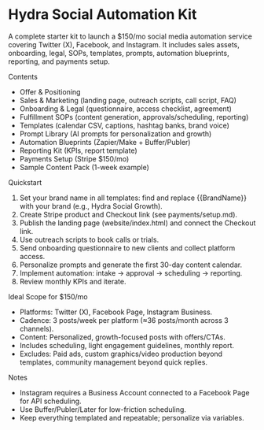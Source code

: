 # Hydra Social Automation Kit

A complete starter kit to launch a $150/mo social media automation service covering Twitter (X), Facebook, and Instagram. It includes sales assets, onboarding, legal, SOPs, templates, prompts, automation blueprints, reporting, and payments setup.

Contents
- Offer & Positioning
- Sales & Marketing (landing page, outreach scripts, call script, FAQ)
- Onboarding & Legal (questionnaire, access checklist, agreement)
- Fulfillment SOPs (content generation, approvals/scheduling, reporting)
- Templates (calendar CSV, captions, hashtag banks, brand voice)
- Prompt Library (AI prompts for personalization and growth)
- Automation Blueprints (Zapier/Make + Buffer/Publer)
- Reporting Kit (KPIs, report template)
- Payments Setup (Stripe $150/mo)
- Sample Content Pack (1-week example)

Quickstart
1) Set your brand name in all templates: find and replace {{BrandName}} with your brand (e.g., Hydra Social Growth).
2) Create Stripe product and Checkout link (see payments/setup.md). 
3) Publish the landing page (website/index.html) and connect the Checkout link.
4) Use outreach scripts to book calls or trials.
5) Send onboarding questionnaire to new clients and collect platform access.
6) Personalize prompts and generate the first 30-day content calendar.
7) Implement automation: intake → approval → scheduling → reporting.
8) Review monthly KPIs and iterate.

Ideal Scope for $150/mo
- Platforms: Twitter (X), Facebook Page, Instagram Business.
- Cadence: 3 posts/week per platform (≈36 posts/month across 3 channels).
- Content: Personalized, growth-focused posts with offers/CTAs.
- Includes scheduling, light engagement guidelines, monthly report.
- Excludes: Paid ads, custom graphics/video production beyond templates, community management beyond quick replies.

Notes
- Instagram requires a Business Account connected to a Facebook Page for API scheduling.
- Use Buffer/Publer/Later for low-friction scheduling. 
- Keep everything templated and repeatable; personalize via variables.
